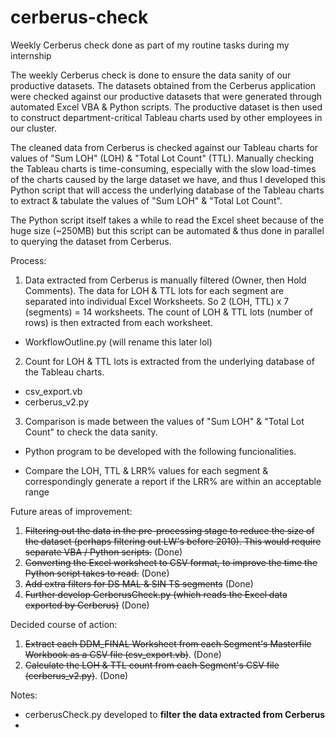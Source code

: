 # cerberus-check
Weekly Cerberus check done as part of my routine tasks during my internship

The weekly Cerberus check is done to ensure the data sanity of our productive datasets. The datasets obtained from the Cerberus application were checked against our productive datasets that were generated through automated Excel VBA & Python scripts. The productive dataset is then used to construct department-critical Tableau charts used by other employees in our cluster.

The cleaned data from Cerberus is checked against our Tableau charts for values of "Sum LOH" (LOH) & "Total Lot Count" (TTL). Manually checking the Tableau charts is time-consuming, especially with the slow load-times of the charts caused by the large dataset we have, and thus I developed this Python script that will access the underlying database of the Tableau charts to extract & tabulate the values of "Sum LOH" & "Total Lot Count".

The Python script itself takes a while to read the Excel sheet because of the huge size (~250MB) but this script can be automated & thus done in parallel to querying the dataset from Cerberus.

Process:

1. Data extracted from Cerberus is manually filtered (Owner, then Hold Comments). The data for LOH & TTL lots for each segment are separated into individual Excel Worksheets. So 2 (LOH, TTL) x 7 (segments) = 14 worksheets. The count of LOH & TTL lots (number of rows) is then extracted from each worksheet.
- WorkflowOutline.py (will rename this later lol)

2. Count for LOH & TTL lots is extracted from the underlying database of the Tableau charts.
- csv_export.vb
- cerberus_v2.py

3. Comparison is made between the values of "Sum LOH" & "Total Lot Count" to check the data sanity. 
- Python program to be developed with the following funcionalities.
* Compare the LOH, TTL & LRR% values for each segment & correspondingly generate a report if the LRR% are within an acceptable range


Future areas of improvement:
1. ~~Filtering out the data in the pre-processing stage to reduce the size of the dataset (perhaps filtering out LW's before 2010). This would require separate VBA / Python scripts.~~ (Done)
2. ~~Converting the Excel worksheet to CSV format, to improve the time the Python script takes to read.~~ (Done)
3. ~~Add extra filters for DS MAL & SIN TS segments~~ (Done)
4. ~~Further develop CerberusCheck.py (which reads the Excel data exported by Cerberus)~~ (Done)


Decided course of action:
1. ~~Extract each DDM_FINAL Worksheet from each Segment's Masterfile Workbook as a CSV file (csv_export.vb)~~. (Done)
2. ~~Calculate the LOH & TTL count from each Segment's CSV file (cerberus_v2.py)~~. (Done)

Notes:
- cerberusCheck.py developed to **filter the data extracted from Cerberus**
- 
